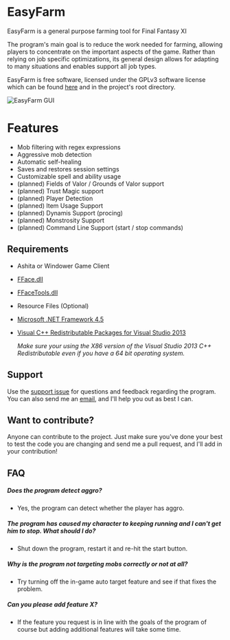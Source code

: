# EasyFarm
EasyFarm is a general purpose farming tool for Final Fantasy XI

The program's main goal is to reduce the work needed for farming, allowing players to concentrate on the important aspects of the game. Rather than relying on job specific optimizations, its general design allows for adapting to many situations and enables support all job types. 

EasyFarm is free software, licensed under the GPLv3 software license which can be found [here](http://www.gnu.org/licenses/gpl-3.0-standalone.html) and in the project's root directory.

![EasyFarm GUI](http://i.imgur.com/pcrEm66.png)

# Features
* Mob filtering with regex expressions
* Aggressive mob detection
* Automatic self-healing
* Saves and restores session settings
* Customizable spell and ability usage
* (planned) Fields of Valor / Grounds of Valor support
* (planned) Trust Magic support
* (planned) Player Detection
* (planned) Item Usage Support 
* (planned) Dynamis Support (procing)
* (planned) Monstrosity Support
* (planned) Command Line Support (start / stop commands)

## Requirements
* Ashita or Windower Game Client
* [FFace.dll](http://delvl.ffevo.net/Lolwutt/FFACE4-Public/blob/master/FFACE.dll)
* [FFaceTools.dll](https://github.com/h1pp0/FFACETools_ffevo.net/tree/master/Binary)
* Resource Files (Optional)
* [Microsoft .NET Framework 4.5](https://www.microsoft.com/en-US/Download/details.aspx?id=30653)
* [Visual C++ Redistributable Packages for Visual Studio 2013](https://www.microsoft.com/en-us/download/details.aspx?id=40784)

    *Make sure your using the X86 version of the Visual Studio 2013 C++ Redistributable even if you have a 64 bit operating system.*

## Support
Use the [support issue](https://github.com/EasyFarm/EasyFarm/issues/130) for questions and feedback regarding the program. You can also send me an [email](MikeBartron@gmail.com), and I'll help you out as best I can. 

## Want to contribute?
Anyone can contribute to the project. Just make sure you've done your best to test the code you are changing and send me a pull request, and I'll add in your contribution!

## FAQ
##### Does the program detect aggro?
* Yes, the program can detect whether the player has aggro.

##### The program has caused my character to keeping running and I can't get him to stop. What should I do?
* Shut down the program, restart it and re-hit the start button.

##### Why is the program not targeting mobs correctly or not at all?
* Try turning off the in-game auto target feature and see if that fixes the problem.

##### Can you please add feature X?
* If the feature you request is in line with the goals of the program of course but adding additional features will take some time.
